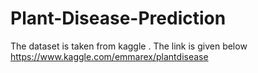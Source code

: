 # Plant-Disease-Prediction

The dataset is taken from kaggle . The link is given below
https://www.kaggle.com/emmarex/plantdisease


